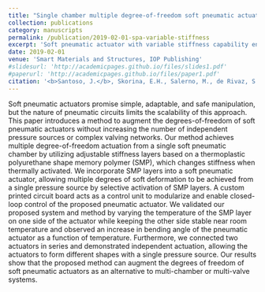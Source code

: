 ```yaml
---
title: "Single chamber multiple degree-of-freedom soft pneumatic actuator enabled by adjustable stiffness layers"
collection: publications
category: manuscripts
permalink: /publication/2019-02-01-spa-variable-stiffness
excerpt: 'Soft pneumatic actuator with variable stiffness capability enabled by shape memory polymer.'
date: 2019-02-01
venue: 'Smart Materials and Structures, IOP Publishing'
#slidesurl: 'http://academicpages.github.io/files/slides1.pdf'
#paperurl: 'http://academicpages.github.io/files/paper1.pdf'
citation: '<b>Santoso, J.</b>, Skorina, E.H., Salerno, M., de Rivaz, S., Paik, J. and Onal, C.D., 2019. Single chamber multiple degree-of-freedom soft pneumatic actuator enabled by adjustable stiffness layers. Smart materials and structures, 28(3), p.035012.'
---
```

Soft pneumatic actuators promise simple, adaptable, and safe manipulation, but the nature of pneumatic circuits limits the scalability of this approach. This paper introduces a method to augment the degrees-of-freedom of soft pneumatic actuators without increasing the number of independent pressure sources or complex valving networks. Our method achieves multiple degree-of-freedom actuation from a single soft pneumatic chamber by utilizing adjustable stiffness layers based on a thermoplastic polyurethane shape memory polymer (SMP), which changes stiffness when thermally activated. We incorporate SMP layers into a soft pneumatic actuator, allowing multiple degrees of soft deformation to be achieved from a single pressure source by selective activation of SMP layers. A custom printed circuit board acts as a control unit to modularize and enable closed-loop control of the proposed pneumatic actuator. We validated our proposed system and method by varying the temperature of the SMP layer on one side of the actuator while keeping the other side stable near room temperature and observed an increase in bending angle of the pneumatic actuator as a function of temperature. Furthermore, we connected two actuators in series and demonstrated independent actuation, allowing the actuators to form different shapes with a single pressure source. Our results show that the proposed method can augment the degrees of freedom of soft pneumatic actuators as an alternative to multi-chamber or multi-valve systems.

